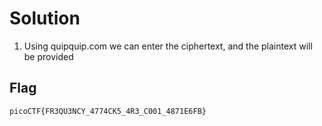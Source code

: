 # Solution 

1. Using quipquip.com we can enter the ciphertext, and the plaintext will be provided

## Flag
```
picoCTF{FR3QU3NCY_4774CK5_4R3_C001_4871E6FB}
```
